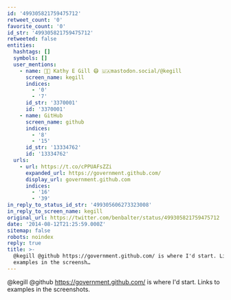 ```yaml
---
id: '499305821759475712'
retweet_count: '0'
favorite_count: '0'
id_str: '499305821759475712'
retweeted: false
entities:
  hashtags: []
  symbols: []
  user_mentions:
    - name: 🏳️‍🌈 Kathy E Gill 😷 🇺🇦mastodon.social/@kegill
      screen_name: kegill
      indices:
        - '0'
        - '7'
      id_str: '3370001'
      id: '3370001'
    - name: GitHub
      screen_name: github
      indices:
        - '8'
        - '15'
      id_str: '13334762'
      id: '13334762'
  urls:
    - url: https://t.co/cPPUAFsZZi
      expanded_url: https://government.github.com/
      display_url: government.github.com
      indices:
        - '16'
        - '39'
in_reply_to_status_id_str: '499305606273323008'
in_reply_to_screen_name: kegill
original_url: https://twitter.com/benbalter/status/499305821759475712
date: '2014-08-12T21:25:59.000Z'
sitemap: false
robots: noindex
reply: true
title: >-
  @kegill @github https://government.github.com/ is where I'd start. Links to
  examples in the screensh…
---
```


@kegill @github https://government.github.com/ is where I'd start. Links to examples in the screenshots.